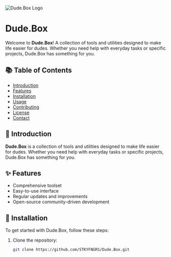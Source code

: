 ![Dude.Box Logo](https://avatars.githubusercontent.com/u/84628090?v=4)

# Dude.Box

Welcome to **Dude.Box**! A collection of tools and utilities designed to make life easier for dudes. Whether you need help with everyday tasks or specific projects, Dude.Box has something for you.

## 📚 Table of Contents

- [Introduction](#-introduction)
- [Features](#-features)
- [Installation](#-installation)
- [Usage](#-usage)
- [Contributing](#-contributing)
- [License](#-license)
- [Contact](#-contact)

## 📝 Introduction

**Dude.Box** is a collection of tools and utilities designed to make life easier for dudes. Whether you need help with everyday tasks or specific projects, Dude.Box has something for you.

## ✨ Features

- Comprehensive toolset
- Easy-to-use interface
- Regular updates and improvements
- Open-source community-driven development

## 🚀 Installation

To get started with Dude.Box, follow these steps:

1. Clone the repository:
   ```bash
   git clone https://github.com/STKYFNGRS/Dude.Box.git